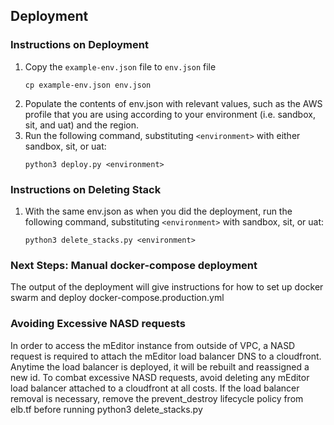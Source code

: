 ## Deployment

### Instructions on Deployment
1. Copy the ```example-env.json``` file to ```env.json``` file
    ```
    cp example-env.json env.json
    ```
2. Populate the contents of env.json with relevant values, such as the AWS profile that you are using according to your environment (i.e. sandbox, sit, and uat) and the region.
3. Run the following command, substituting ```<environment>``` with either sandbox, sit, or uat:
    ```
    python3 deploy.py <environment>
    ```

### Instructions on Deleting Stack
1. With the same env.json as when you did the deployment, run the following command, substituting ```<environment>``` with sandbox, sit, or uat:
    ```
    python3 delete_stacks.py <environment>
    ```

### Next Steps: Manual docker-compose deployment
The output of the deployment will give instructions for how to set up docker swarm and deploy docker-compose.production.yml

### Avoiding Excessive NASD requests
In order to access the mEditor instance from outside of VPC,
a NASD request is required to attach the mEditor load balancer
DNS to a cloudfront. Anytime the load balancer is deployed, it
will be rebuilt and reassigned a new id. To combat excessive
NASD requests, avoid deleting any mEditor load balancer attached
to a cloudfront at all costs. If the load balancer removal is
necessary, remove the prevent_destroy lifecycle policy from elb.tf before running python3 delete_stacks.py <environment>